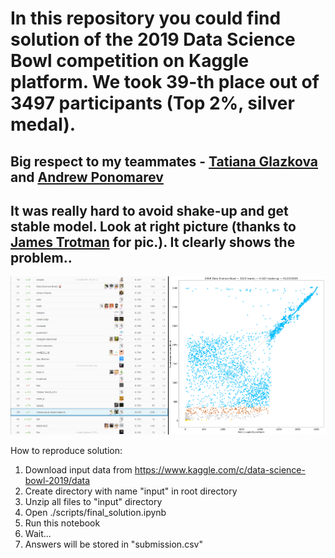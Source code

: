 # In this repository you could find solution of the 2019 Data Science Bowl competition on Kaggle platform. We took 39-th place out of 3497 participants (Top 2%, silver medal).
## Big respect to my teammates - [Tatiana Glazkova](https://www.linkedin.com/in/glazkovads/) and [Andrew Ponomarev](https://www.linkedin.com/in/andrew-ponomarev-ba361954/)

## It was really hard to avoid shake-up and get stable model. Look at right picture (thanks to [James Trotman](https://www.linkedin.com/in/jtrotman/) for pic.). It clearly shows the problem.. 
<img src="leaderboard_shakeup.png"> 

How to reproduce solution:
  1. Download input data from https://www.kaggle.com/c/data-science-bowl-2019/data
  1. Create directory with name "input" in root directory
  1. Unzip all files to "input" directory
  1. Open ./scripts/final_solution.ipynb
  1. Run this notebook
  1. Wait...
  1. Answers will be stored in "submission.csv"

